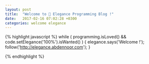 ```yaml
---
layout: post
title:  "Welcome to 🐎 Elegance Programming Blog !"
date:   2017-02-16 07:02:28 +0300
categories: welcome elegance
---
```


{% highlight javascript %}
  while ( programming.isLoved() &&
     code.setElegance('100%').isWanted()
  ) {
     elegance.says('Welcome !');
     follow('http://elegance.abdennoor.com');
  }


{% endhighlight %}
